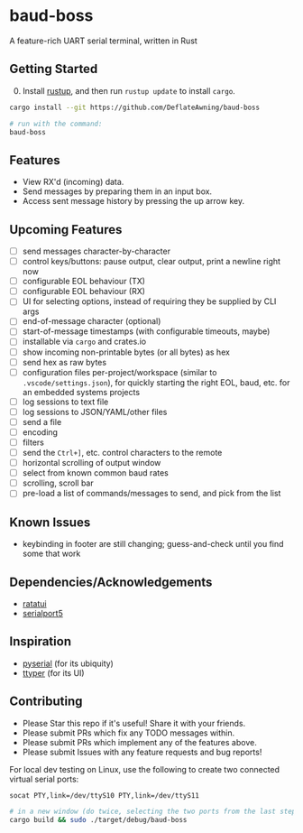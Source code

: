 # baud-boss
A feature-rich UART serial terminal, written in Rust

## Getting Started

0. Install [rustup](https://rustup.rs), and then run `rustup update` to install `cargo`.

```bash
cargo install --git https://github.com/DeflateAwning/baud-boss

# run with the command:
baud-boss
```

## Features
* View RX'd (incoming) data.
* Send messages by preparing them in an input box.
* Access sent message history by pressing the up arrow key.

## Upcoming Features
- [ ] send messages character-by-character
- [ ] control keys/buttons: pause output, clear output, print a newline right now
- [ ] configurable EOL behaviour (TX)
- [ ] configurable EOL behaviour (RX)
- [ ] UI for selecting options, instead of requiring they be supplied by CLI args
- [ ] end-of-message character (optional)
- [ ] start-of-message timestamps (with configurable timeouts, maybe)
- [ ] installable via `cargo` and crates.io
- [ ] show incoming non-printable bytes (or all bytes) as hex
- [ ] send hex as raw bytes
- [ ] configuration files per-project/workspace (similar to `.vscode/settings.json`), for quickly starting the right EOL, baud, etc. for an embedded systems projects
- [ ] log sessions to text file
- [ ] log sessions to JSON/YAML/other files
- [ ] send a file
- [ ] encoding
- [ ] filters
- [ ] send the `Ctrl+]`, etc. control characters to the remote
- [ ] horizontal scrolling of output window
- [ ] select from known common baud rates
- [ ] scrolling, scroll bar
- [ ] pre-load a list of commands/messages to send, and pick from the list

## Known Issues
* keybinding in footer are still changing; guess-and-check until you find some that work

## Dependencies/Acknowledgements
* [ratatui](https://github.com/ratatui-org/ratatui)
* [serialport5](https://gitlab.com/susurrus/serialport-rs)

## Inspiration
* [pyserial](https://github.com/pyserial/pyserial) (for its ubiquity)
* [ttyper](https://github.com/max-niederman/ttyper) (for its UI)

## Contributing
* Please Star this repo if it's useful! Share it with your friends.
* Please submit PRs which fix any TODO messages within.
* Please submit PRs which implement any of the features above.
* Please submit Issues with any feature requests and bug reports!

For local dev testing on Linux, use the following to create two connected virtual serial ports:
```bash
socat PTY,link=/dev/ttyS10 PTY,link=/dev/ttyS11

# in a new window (do twice, selecting the two ports from the last step):
cargo build && sudo ./target/debug/baud-boss
```
